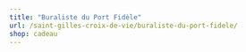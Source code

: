```yaml
---
title: "Buraliste du Port Fidèle"
url: /saint-gilles-croix-de-vie/buraliste-du-port-fidele/
shop: cadeau
---
```


